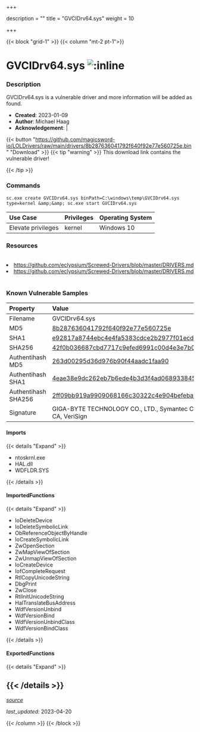 +++

description = ""
title = "GVCIDrv64.sys"
weight = 10

+++


{{< block "grid-1" >}}
{{< column "mt-2 pt-1">}}


# GVCIDrv64.sys ![:inline](/images/twitter_verified.png) 


### Description

GVCIDrv64.sys is a vulnerable driver and more information will be added as found.

- **Created**: 2023-01-09
- **Author**: Michael Haag
- **Acknowledgement**:  | [](https://twitter.com/)

{{< button "https://github.com/magicsword-io/LOLDrivers/raw/main/drivers/8b287636041792f640f92e77e560725e.bin" "Download" >}}
{{< tip "warning" >}}
This download link contains the vulnerable driver!

{{< /tip >}}

### Commands

```
sc.exe create GVCIDrv64.sys binPath=C:\windows\temp\GVCIDrv64.sys type=kernel &amp;&amp; sc.exe start GVCIDrv64.sys
```

| Use Case | Privileges | Operating System | 
|:---- | ---- | ---- |
| Elevate privileges | kernel | Windows 10 |

### Resources
<br>
<li><a href=" https://github.com/eclypsium/Screwed-Drivers/blob/master/DRIVERS.md"> https://github.com/eclypsium/Screwed-Drivers/blob/master/DRIVERS.md</a></li>
<li><a href="https://github.com/eclypsium/Screwed-Drivers/blob/master/DRIVERS.md">https://github.com/eclypsium/Screwed-Drivers/blob/master/DRIVERS.md</a></li>
<br>

### Known Vulnerable Samples

| Property           | Value |
|:-------------------|:------|
| Filename           | GVCIDrv64.sys |
| MD5                | [8b287636041792f640f92e77e560725e](https://www.virustotal.com/gui/file/8b287636041792f640f92e77e560725e) |
| SHA1               | [e92817a8744ebc4e4fa5383cdce2b2977f01ecd4](https://www.virustotal.com/gui/file/e92817a8744ebc4e4fa5383cdce2b2977f01ecd4) |
| SHA256             | [42f0b036687cbd7717c9efed6991c00d4e3e7b032dc965a2556c02177dfdad0f](https://www.virustotal.com/gui/file/42f0b036687cbd7717c9efed6991c00d4e3e7b032dc965a2556c02177dfdad0f) |
| Authentihash MD5   | [263d00295d36d976b90f44aadc1faa90](https://www.virustotal.com/gui/search/authentihash%253A263d00295d36d976b90f44aadc1faa90) |
| Authentihash SHA1  | [4eae38e9dc262eb7b6ede4b3d3f4ad068933845e](https://www.virustotal.com/gui/search/authentihash%253A4eae38e9dc262eb7b6ede4b3d3f4ad068933845e) |
| Authentihash SHA256| [2ff09bb919a9909068166c30322c4e904befeba5429e9a11d011297fb8a73c07](https://www.virustotal.com/gui/search/authentihash%253A2ff09bb919a9909068166c30322c4e904befeba5429e9a11d011297fb8a73c07) |
| Signature         | GIGA-BYTE TECHNOLOGY CO., LTD., Symantec Class 3 SHA256 Code Signing CA, VeriSign   |


#### Imports
{{< details "Expand" >}}
* ntoskrnl.exe
* HAL.dll
* WDFLDR.SYS

{{< /details >}}
#### ImportedFunctions
{{< details "Expand" >}}
* IoDeleteDevice
* IoDeleteSymbolicLink
* ObReferenceObjectByHandle
* IoCreateSymbolicLink
* ZwOpenSection
* ZwMapViewOfSection
* ZwUnmapViewOfSection
* IoCreateDevice
* IofCompleteRequest
* RtlCopyUnicodeString
* DbgPrint
* ZwClose
* RtlInitUnicodeString
* HalTranslateBusAddress
* WdfVersionUnbind
* WdfVersionBind
* WdfVersionUnbindClass
* WdfVersionBindClass

{{< /details >}}
#### ExportedFunctions
{{< details "Expand" >}}

{{< /details >}}
-----



[*source*](https://github.com/magicsword-io/LOLDrivers/tree/main/yaml/gvcidrv64.yaml)

*last_updated:* 2023-04-20








{{< /column >}}
{{< /block >}}
